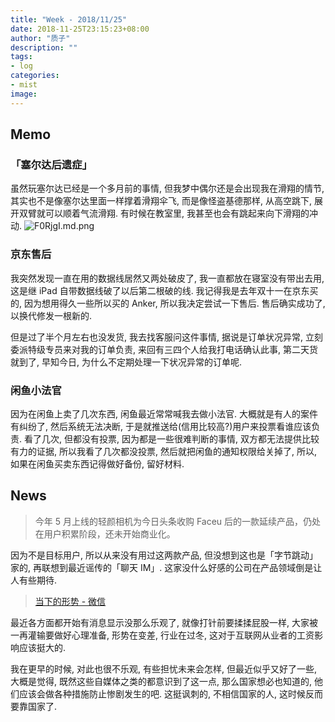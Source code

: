 ```yaml
---
title: "Week - 2018/11/25"
date: 2018-11-25T23:15:23+08:00
author: "质子"
description: ""
tags:
- log
categories:
- mist
image:
---
```


## Memo
### 「塞尔达后遗症」
虽然玩塞尔达已经是一个多月前的事情, 但我梦中偶尔还是会出现我在滑翔的情节, 其实也不是像塞尔达里面一样撑着滑翔伞飞, 而是像怪盗基德那样, 从高空跳下, 展开双臂就可以顺着气流滑翔. 有时候在教室里, 我甚至也会有跳起来向下滑翔的冲动.
![F0RjgI.md.png](https://s1.ax1x.com/2018/12/17/F0RjgI.md.png)

### 京东售后
我突然发现一直在用的数据线居然又两处破皮了, 我一直都放在寝室没有带出去用, 这是继 iPad 自带数据线破了以后第二根破的线. 我记得我是去年双十一在京东买的, 因为想用得久一些所以买的 Anker, 所以我决定尝试一下售后. 售后确实成功了, 以换代修发一根新的.

但是过了半个月左右也没发货, 我去找客服问这件事情, 据说是订单状况异常, 立刻委派特级专员来对我的订单负责, 来回有三四个人给我打电话确认此事, 第二天货就到了, 早知今日, 为什么不定期处理一下状况异常的订单呢.

### 闲鱼小法官
因为在闲鱼上卖了几次东西, 闲鱼最近常常喊我去做小法官. 大概就是有人的案件有纠纷了, 然后系统无法决断, 于是就推送给(信用比较高?)用户来投票看谁应该负责. 看了几次, 但都没有投票, 因为都是一些很难判断的事情, 双方都无法提供比较有力的证据, 所以我看了几次都没投票, 然后就把闲鱼的通知权限给关掉了, 所以, 如果在闲鱼买卖东西记得做好备份, 留好材料.

## News
> 今年 5 月上线的轻颜相机为今日头条收购 Faceu 后的一款延续产品，仍处在用户积累阶段，还未开始商业化。

因为不是目标用户, 所以从来没有用过这两款产品, 但没想到这也是「字节跳动」家的, 再联想到最近谣传的「聊天 IM」. 这家没什么好感的公司在产品领域倒是让人有些期待.

> [当下的形势 - 微信](https://mp.weixin.qq.com/s/2Ymb5f4cORKBf2JMy0utgA)

最近各方面都开始有消息显示没那么乐观了, 就像打针前要揉揉屁股一样, 大家被一再灌输要做好心理准备, 形势在变差, 行业在过冬, 这对于互联网从业者的工资影响应该挺大的.
>
我在更早的时候, 对此也很不乐观, 有些担忧未来会怎样, 但最近似乎又好了一些, 大概是觉得, 既然这些自媒体之类的都意识到了这一点, 那么国家想必也知道的, 他们应该会做各种措施防止惨剧发生的吧. 这挺讽刺的, 不相信国家的人, 这时候反而要靠国家了.
